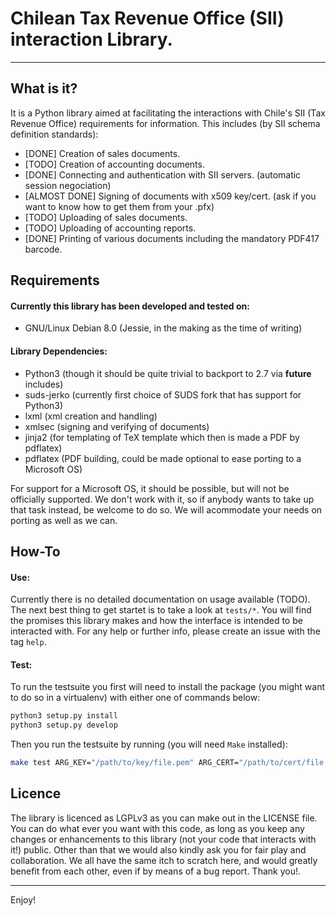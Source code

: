 # Chilean Tax Revenue Office (SII) interaction Library.
---
## What is it?
It is a Python library aimed at facilitating the interactions with Chile's SII (Tax Revenue Office) requirements for information. This includes (by SII schema definition standards):
  * [DONE] Creation of sales documents.
  * [TODO] Creation of accounting documents.
  * [DONE] Connecting and authentication with SII servers. (automatic session negociation)
  * [ALMOST DONE] Signing of documents with x509 key/cert. (ask if you want to know how to get them from your .pfx)
  * [TODO] Uploading of sales documents.
  * [TODO] Uploading of accounting reports.
  * [DONE] Printing of various documents including the mandatory PDF417 barcode.

## Requirements
#### Currently this library has been developed and tested on:
  * GNU/Linux Debian 8.0 (Jessie, in the making as the time of writing)

#### Library Dependencies:
  * Python3 (though it should be quite trivial to backport to 2.7 via __future__ includes)
  * suds-jerko (currently first choice of SUDS fork that has support for Python3)
  * lxml (xml creation and handling)
  * xmlsec (signing and verifying of documents)
  * jinja2 (for templating of TeX template which then is made a PDF by pdflatex)
  * pdflatex (PDF building, could be made optional to ease porting to a Microsoft OS)

For support for a Microsoft OS, it should be possible, but will not be officially supported. We don't work with it, so if anybody wants to take up that task instead, be welcome to do so. We will acommodate your needs on porting as well as we can.

## How-To
#### Use:
Currently there is no detailed documentation on usage available (TODO). The next best thing to get startet is to take a look at `tests/*`. You will find the promises this library makes and how the interface is intended to be interacted with. For any help or further info, please create an issue with the tag `help`.

#### Test:
To run the testsuite you first will need to install the package (you might want to do so in a virtualenv) with either one of commands below:
```bash
python3 setup.py install
python3 setup.py develop
```
Then you run the testsuite by running (you will need `Make` installed):
```bash
make test ARG_KEY="/path/to/key/file.pem" ARG_CERT="/path/to/cert/file.pem"
```

## Licence
The library is licenced as LGPLv3 as you can make out in the LICENSE file. You can do what ever you want with this code, as long as you keep any changes or enhancements to this library (not your code that interacts with it!) public. Other than that we would also kindly ask you for fair play and collaboration. We all have the same itch to scratch here, and would greatly benefit from each other, even if by means of a bug report. Thank you!.

---
Enjoy!